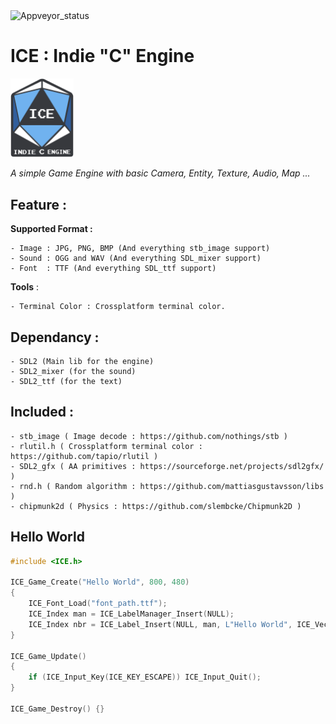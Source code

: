 <img alt="Appveyor_status" src="https://ci.appveyor.com/api/projects/status/403d2539ebdvglj7?svg=true">

# ICE : Indie "C" Engine
<img alt="ICE Logo" src="docs/logo_hq.png" width=20% height=20%> 

_A simple Game Engine with basic Camera, Entity, Texture, Audio, Map ..._
	
## Feature :

**Supported Format :** 

	- Image : JPG, PNG, BMP (And everything stb_image support)
	- Sound : OGG and WAV (And everything SDL_mixer support)
	- Font  : TTF (And everything SDL_ttf support)

**Tools** :

	- Terminal Color : Crossplatform terminal color.

## Dependancy : 

	- SDL2 (Main lib for the engine)  
	- SDL2_mixer (for the sound)   
	- SDL2_ttf (for the text)   

## Included : 

	- stb_image ( Image decode : https://github.com/nothings/stb )
	- rlutil.h ( Crossplatform terminal color : https://github.com/tapio/rlutil )
	- SDL2_gfx ( AA primitives : https://sourceforge.net/projects/sdl2gfx/ )
	- rnd.h ( Random algorithm : https://github.com/mattiasgustavsson/libs )
	- chipmunk2d ( Physics : https://github.com/slembcke/Chipmunk2D )

## Hello World

```c
#include <ICE.h>

ICE_Game_Create("Hello World", 800, 480)
{
	ICE_Font_Load("font_path.ttf");
	ICE_Index man = ICE_LabelManager_Insert(NULL);
	ICE_Index nbr = ICE_Label_Insert(NULL, man, L"Hello World", ICE_Vect_Null, 50, ICE_LabelType_World);
}

ICE_Game_Update()
{
	if (ICE_Input_Key(ICE_KEY_ESCAPE)) ICE_Input_Quit();
}

ICE_Game_Destroy() {}
```
